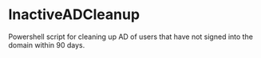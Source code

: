 # InactiveADCleanup
Powershell script for cleaning up AD of users that have not signed into the domain within 90 days. 

